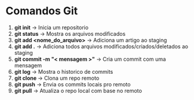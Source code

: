 # Comandos Git
1. **git init** → Inicia um repositorio
2. **git status** → Mostra os arquivos modificados
3. **git add <nome_do_arquivo>** → Adiciona um artigo ao staging
4. **git add .** → Adiciona todos arquivos modificados/criados/deletados ao staging
5. **git commit -m "< mensagem >"** → Cria um commit com uma mensagem
6. **git log** → Mostra o historico de commits
7. **git clone <url>** → Clona um repo remoto
8. **git push** → Envia os commits locais pro remoto
9. **git pull** → Atualiza o repo local com base no remoto
